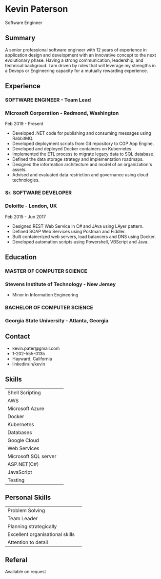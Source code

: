 <!DOCTYPE html>
<html lang="en">
<head>
    <meta charset="UTF-8">
    <meta http-equiv="X-UA-Compatible" content="IE=edge">
    <meta name="viewport" content="width=device-width, initial-scale=1.0">
    <link rel="stylesheet" href="style.css"/>
    <title>Currículo Estático</title>
</head>
<body class="grid grid-template gap">
    <div class="head">
        <h1>Kevin Paterson</h1>
        <span>Software Engineer</span>
    </div>
    <div class="left-column">
        <div>
            <h2 class="title">Summary</h2>
            <p>
                A senior professional software engineer with 12 years of experience in application design and development with an innovative concept to the next evolutionary phase. Having a strong communication, leadership, and technical backgroud. I am driven by roles that will leverage my strengths in a Devops or Engineering capacity for a mutually rewarding experience.
            </p>
        </div>
        <div>
            <h2 class="title">Experience</h2>
            <h3>SOFTWARE ENGINEER - Team Lead</h3>
            <h3>Microsoft Corporation - Redmond, Washington</h3>
            <p class="date">Feb 2019 - Present</p>
            <ul class="bullet-list">
                <li>Developed .NET code for publishing and consuming messages using RabbitMQ.</li>
                <li>Developed deployment scripts from Git repository to CGP App Engine.</li>
                <li>Developed and deployed Docker containers on Kubernetes.</li>
                <li>Implemented the ETL process to migrate legacy data to SQL database.</li>
                <li>Defined the data storage strategy and implementation roadmaps.</li>
                <li>Designed the information architecture and model of an organization's assets.</li>
                <li>Advised and evaluated data restriction and governance using cloud technologies.</li>
            </ul>
            <h3>Sr. SOFTWARE DEVELOPER</h3>
            <h3>Deloitte - London, UK</h3>
            <p class="date">Feb 2015 - Jun 2017</p>
            <ul class="bullet-list">
                <li>Designed REST Web Service in C# and JAva using LAyer pattern.</li>
                <li>Defined SOAP Web Services using Postman and Fiddler.</li>
                <li>Built containerized web servers, load balancers and DNS using Docker.</li>
                <li>Developed automation scripts using Powershell, VBScript and Java.</li>
            </ul>
        </div>
        <div>
            <h2 class="title">Education</h2>
            <h3>MASTER OF COMPUTER SCIENCE</h3>
            <h3>Stevens Institute of Technology - New Jersey</h3>
            <ul class="bullet-list">
				<li>Minor in Information Engineering</li>
            </ul>
            <h3>BACHELOR OF COMPUTER SCIENCE</h3>
			<h3>Georgia State University - Atlanta, Georgia</h3>
        </div>
    </div>
    <div class="right-column">
        <div>
            <h2 class="title">Contact</h2>
            <ul class="non-bullet-list">
                <li>kevin.pater@gmail.com</li>
                <li>1-202-555-0135</li>
                <li>Hayward, California</li>
                <li>linkedin/in/kevin</li>
            </ul>
        </div>
        <div>
            <h2 class="title">Skills</h2>
			<table> 
				<tbody>
					<tr><td>Shell Scripting</td>		<td><div class="square active"></div><div class="square active"></div><div class="square active"></div><div class="square active"></div><div class="square inactive"></div></td></tr>
					<tr><td>AWS</td>					<td><div class="square active"></div><div class="square active"></div><div class="square active"></div><div class="square inactive"></div><div class="square inactive"></div></td></tr>
					<tr><td>Microsoft Azure</td>		<td><div class="square active"></div><div class="square active"></div><div class="square active"></div><div class="square inactive"></div><div class="square inactive"></div></td></tr>
					<tr><td>Docker</td>					<td><div class="square active"></div><div class="square active"></div><div class="square active"></div><div class="square inactive"></div><div class="square inactive"></div></td></tr>
					<tr><td>Kubernetes</td>				<td><div class="square active"></div><div class="square active"></div><div class="square inactive"></div><div class="square inactive"></div><div class="square inactive"></div></td></tr>
					<tr><td>Databases</td>				<td><div class="square active"></div><div class="square active"></div><div class="square active"></div><div class="square active"></div><div class="square inactive"></div></td></tr>
					<tr><td>Google Cloud</td>			<td><div class="square active"></div><div class="square active"></div><div class="square active"></div><div class="square active"></div><div class="square inactive"></div></td></tr>
					<tr><td>Web Services</td>			<td><div class="square active"></div><div class="square active"></div><div class="square active"></div><div class="square inactive"></div><div class="square inactive"></div></td></tr>
					<tr><td>Microsoft SQL server</td>	<td><div class="square active"></div><div class="square active"></div><div class="square active"></div><div class="square active"></div><div class="square inactive"></div></td></tr>
					<tr><td>ASP.NET(C#)</td>			<td><div class="square active"></div><div class="square active"></div><div class="square active"></div><div class="square active"></div><div class="square active"></div></td></tr>
					<tr><td>JavaScript</td>				<td><div class="square active"></div><div class="square active"></div><div class="square active"></div><div class="square active"></div><div class="square inactive"></div></td></tr>
					<tr><td>Testing</td>				<td><div class="square active"></div><div class="square active"></div><div class="square active"></div><div class="square inactive"></div><div class="square inactive"></div></td></tr>
				</tbody>
			</table>
        </div>
        <div>
            <h2 class="title">Personal Skills</h2>
			<table>
				<tbody>
					<tr><td>Problem Solving</td>					<td><div class="square active"></div><div class="square active"></div><div class="square active"></div><div class="square active"></div><div class="square inactive"></div></td></tr>
					<tr><td>Team Leader</td>						<td><div class="square active"></div><div class="square active"></div><div class="square active"></div><div class="square active"></div><div class="square active"></div></td></tr>
					<tr><td>Planning strategically</td>				<td><div class="square active"></div><div class="square active"></div><div class="square active"></div><div class="square active"></div><div class="square active"></div></td></tr>
					<tr><td>Excellent organisational skills</td>	<td><div class="square active"></div><div class="square active"></div><div class="square active"></div><div class="square active"></div><div class="square inactive"></div></td></tr>
					<tr><td>Attention to detail</td>				<td><div class="square active"></div><div class="square active"></div><div class="square active"></div><div class="square active"></div><div class="square inactive"></div></td></tr>
				</tbody>
			</table>
        </div>
        <div>
            <h2 class="title">Referal</h2>
            <p>Available on request</p>
        </div>
    </div>
</body>
</html>
